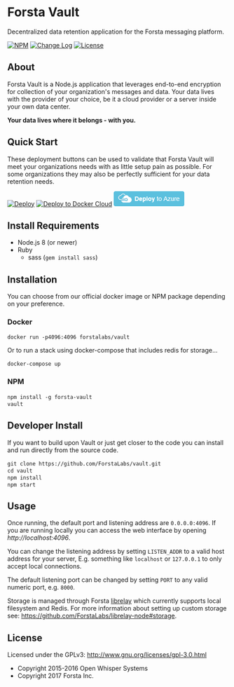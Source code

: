 Forsta Vault
========
Decentralized data retention application for the Forsta messaging platform.

[![NPM](https://img.shields.io/npm/v/forsta-vault.svg)](https://www.npmjs.com/package/forsta-vault)
[![Change Log](https://img.shields.io/badge/change-log-blue.svg)](https://github.com/ForstaLabs/vault/blob/master/CHANGELOG.md)
[![License](https://img.shields.io/npm/l/forsta-vault.svg)](https://github.com/ForstaLabs/vault)


About
--------
Forsta Vault is a Node.js application that leverages end-to-end encryption
for collection of your organization's messages and data.  Your data lives with
the provider of your choice, be it a cloud provider or a server inside your own
data center.

**Your data lives where it belongs - with you.**


Quick Start
--------
These deployment buttons can be used to validate that Forsta Vault will
meet your organizations needs with as little setup pain as possible.  For some
organizations they may also be perfectly sufficient for your data retention
needs.

[![Deploy](https://www.herokucdn.com/deploy/button.svg)](https://heroku.com/deploy?template=https://github.com/ForstaLabs/vault)
[![Deploy to Docker Cloud](https://files.cloud.docker.com/images/deploy-to-dockercloud.svg)](https://cloud.docker.com/stack/deploy/)
[![Deploy to Azure Cloud](https://raw.githubusercontent.com/Azure/azure-quickstart-templates/master/1-CONTRIBUTION-GUIDE/images/deploytoazure.png)](https://portal.azure.com/#create/Microsoft.Template/uri/https%3A%2F%2Fraw.githubusercontent.com%2Fcodev-software-llc%2Fvault%2Fdev%2Fazuredeploy.json)


Install Requirements
--------
 * Node.js 8 (or newer)
 * Ruby
   * sass (`gem install sass`)
   

Installation
--------
You can choose from our official docker image or NPM package depending on your
preference.

### Docker
    docker run -p4096:4096 forstalabs/vault

Or to run a stack using docker-compose that includes redis for storage...

    docker-compose up

### NPM
    npm install -g forsta-vault
    vault


Developer Install
--------
If you want to build upon Vault or just get closer to the code you can install
and run directly from the source code.

    git clone https://github.com/ForstaLabs/vault.git
    cd vault
    npm install
    npm start


Usage
--------
Once running, the default port and listening address are `0.0.0.0:4096`.  If
you are running locally you can access the web interface by opening
*http://localhost:4096*.

You can change the listening address by setting `LISTEN_ADDR` to a valid host
address for your server, E.g. something like `localhost` or `127.0.0.1` to only
accept local connections.

The default listening port can be changed by setting `PORT` to any valid
numeric port, e.g. `8000`.

Storage is managed through Forsta
[librelay](https://github.com/ForstaLabs/librelay-node) which currently
supports local filesystem and Redis.  For more information about setting
up custom storage see: https://github.com/ForstaLabs/librelay-node#storage.


License
--------
Licensed under the GPLv3: http://www.gnu.org/licenses/gpl-3.0.html

* Copyright 2015-2016 Open Whisper Systems
* Copyright 2017 Forsta Inc.
